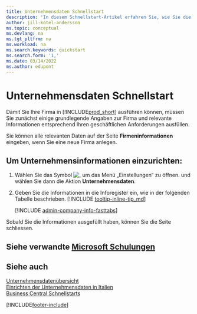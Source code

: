 ```yaml
---
title: Unternehmensdaten Schnellstart
description: 'In diesem Schnellstart-Artikel erfahren Sie, wie Sie die ersten wichtigen Felder über Ihre Firma in Business Central ausfüllen.'
author: jill-kotel-andersson
ms.topic: conceptual
ms.devlang: na
ms.tgt_pltfrm: na
ms.workload: na
ms.search.keywords: quickstart
ms.search.form: '1,'
ms.date: 03/14/2022
ms.author: edupont
---
```


# <a name="company-information-quick-start" />Unternehmensdaten Schnellstart

Damit Sie Ihre Firma in [!INCLUDE[prod_short](includes/prod_short.md)] ausführen können, müssen Sie zunächst einige grundlegende Angaben zur Firma und relevante Informationen entsprechend Ihren geschäftlichen Anforderungen ausfüllen.  

Sie können alle relevanten Daten auf der Seite **Firmeninformationen** eingeben, wenn Sie eine neue Firma anlegen.

## <a name="to-set-up-company-information" />Um Unternehmensinformationen einzurichten:

1. Wählen Sie das Symbol ![, um das Menü „Einstellungen“ zu öffnen.](media/ui-experience/settings_icon_small.png) und wählen Sie dann die Aktion **Unternehmensdaten**.
2. Geben Sie die Informationen in die Inforegister ein, wie in der folgenden Tabelle beschrieben. [!INCLUDE [tooltip-inline-tip_md](includes/tooltip-inline-tip_md.md)]

    [!INCLUDE [admin-company-info-fasttabs](includes/admin-company-info-fasttabs.md)]

Sobald Sie die Informationen ausgefüllt haben, können Sie die Seite schliessen.  

## <a name="see-related-microsoft-trainingtrainingmodulescreate-new-companies-dynamics--business-central" />Siehe verwandte [Microsoft Schulungen](/training/modules/create-new-companies-dynamics-365-business-central/)

## <a name="see-also" />Siehe auch

[Unternehmensdatenübersicht](admin-company-information.md)  
[Einrichten der Unternehmensdaten in Italien](LocalFunctionality/Italy/how-to-set-up-company-information.md)  
[Business Central Schnellstarts](quick-start-business-central.md)  


[!INCLUDE[footer-include](includes/footer-banner.md)]
